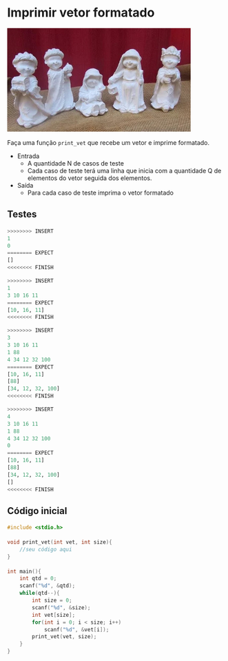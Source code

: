 # Imprimir vetor formatado

![_](cover.jpg)

Faça uma função `print_vet` que recebe um vetor e imprime formatado.

- Entrada
  - A quantidade N de casos de teste
  - Cada caso de teste terá uma linha que inicia com a quantidade Q de elementos do vetor seguida dos elementos.
- Saída
  - Para cada caso de teste imprima o vetor formatado

## Testes

``` py
>>>>>>>> INSERT
1
0
======== EXPECT
[]
<<<<<<<< FINISH
```

```py
>>>>>>>> INSERT
1
3 10 16 11
======== EXPECT
[10, 16, 11]
<<<<<<<< FINISH
```

```py
>>>>>>>> INSERT
3
3 10 16 11
1 88
4 34 12 32 100
======== EXPECT
[10, 16, 11]
[88]
[34, 12, 32, 100]
<<<<<<<< FINISH
```

```py
>>>>>>>> INSERT
4
3 10 16 11
1 88
4 34 12 32 100
0
======== EXPECT
[10, 16, 11]
[88]
[34, 12, 32, 100]
[]
<<<<<<<< FINISH

```

## Código inicial

```c
#include <stdio.h>

void print_vet(int vet, int size){
    //seu código aqui
}

int main(){
    int qtd = 0;
    scanf("%d", &qtd);
    while(qtd--){
        int size = 0;
        scanf("%d", &size);
        int vet[size];
        for(int i = 0; i < size; i++)
            scanf("%d", &vet[i]);
        print_vet(vet, size);
    }
}
```
